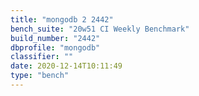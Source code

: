 ```yaml
---
title: "mongodb 2 2442"
bench_suite: "20w51 CI Weekly Benchmark"
build_number: "2442"
dbprofile: "mongodb"
classifier: ""
date: 2020-12-14T10:11:49
type: "bench"
---
```

